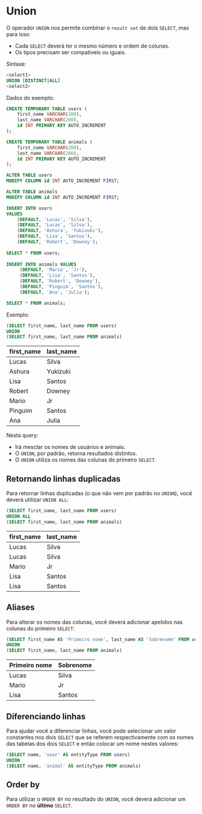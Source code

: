 # Union

O operador `UNION` nos permite combinar o `result set` de dois `SELECT`, mas para isso:

- Cada `SELECT` deverá ter o mesmo número e ordem de colunas.
- Os tipos precisam ser compatíveis ou iguais.

Sintaxe:

```sql
<select1>
UNION [DISTINCT|ALL]
<select2>
```

Dados do exemplo:

```sql
CREATE TEMPORARY TABLE users (
	first_name VARCHAR(200),
    last_name VARCHAR(200),
    id INT PRIMARY KEY AUTO_INCREMENT
);

CREATE TEMPORARY TABLE animals (
	first_name VARCHAR(200),
    last_name VARCHAR(200),
    id INT PRIMARY KEY AUTO_INCREMENT
);

ALTER TABLE users
MODIFY COLUMN id INT AUTO_INCREMENT FIRST;

ALTER TABLE animals
MODIFY COLUMN id INT AUTO_INCREMENT FIRST;

INSERT INTO users 
VALUES
	(DEFAULT, 'Lucas', 'Silva'),
    (DEFAULT, 'Lucas', 'Silva'),
    (DEFAULT, 'Ashura', 'Yukizuki'),
    (DEFAULT, 'Lisa', 'Santos'),
    (DEFAULT, 'Robert', 'Downey');
    
SELECT * FROM users;
    
INSERT INTO animals VALUES
	 (DEFAULT, 'Mario', 'Jr'),
     (DEFAULT, 'Lisa', 'Santos'),
     (DEFAULT, 'Robert', 'Downey'),
     (DEFAULT, 'Pinguim', 'Santos'),
     (DEFAULT, 'Ana', 'Julia');

SELECT * FROM animals;
```

Exemplo:

```SQL
(SELECT first_name, last_name FROM users)
UNION
(SELECT first_name, last_name FROM animals)
```

|first_name|last_name|
|----------|----------
|Lucas|Silva|
|Ashura|Yukizuki|
|Lisa|Santos|
|Robert|Downey|
|Mario|Jr|
|Pinguim|Santos|
|Ana|Julia|

Nesta query:

- Irá mesclar os nomes de usuários e animais.
- O `UNION`, por padrão, retorna resultados distintos.
- O `UNION` utiliza os nomes das colunas do primeiro `SELECT`.

## Retornando linhas duplicadas

Para retornar linhas duplicadas (o que não vem por padrão no `UNION`), você deverá utilizar `UNION ALL`:

```SQL
(SELECT first_name, last_name FROM users)
UNION ALL
(SELECT first_name, last_name FROM animals)
```

|first_name|last_name|
|----------|----------
|Lucas     |Silva    |
|Lucas     |Silva    |
|Mario     |Jr       |
|Lisa      |Santos   |
|Lisa      |Santos   |

## Aliases

Para alterar os nomes das colunas, você deverá adicionar apelidos nas colunas do primeiro `SELECT`:

```SQL
(SELECT first_name AS 'Primeiro nome', last_name AS 'Sobrenome' FROM users)
UNION
(SELECT first_name, last_name FROM animals)
```

|Primeiro nome|Sobrenome|
|-------------|----------
|Lucas        |Silva    |
|Mario        |Jr       |
|Lisa         |Santos   |

## Diferenciando linhas

Para ajudar você a diferenciar linhas, você pode selecionar um valor constantes nos dois `SELECT` que se referem respectivamente com os nomes das tabelas dos dois `SELECT` e então colocar um nome nestes valores:

```sql
(SELECT name, 'user' AS entityType FROM users)
UNION
(SELECT name, 'animal' AS entityType FROM animals)
```

## Order by

Para utilizar o `ORDER BY` no resultado do `UNION`, você deverá adicionar um `ORDER BY` no **último** `SELECT`.